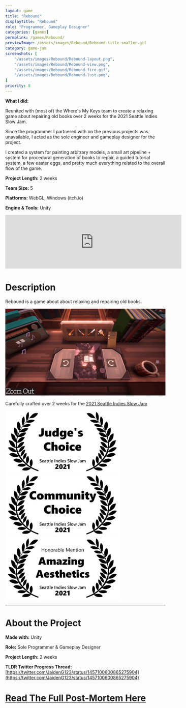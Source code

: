 ```yaml
---
layout: game
title: "Rebound"
displayTitle: "Rebound"
role: "Programmer, Gameplay Designer"
categories: [games]
permalink: /games/Rebound/
previewImage: /assets/images/Rebound/Rebound-title-smaller.gif
category: game-jam
screenshots: [
    "/assets/images/Rebound/Rebound-layout.png",
    "/assets/images/Rebound/Rebound-view.png",
    "/assets/images/Rebound/Rebound-fire.gif",
    "/assets/images/Rebound/Rebound-lust.png",
]
priority: 8 
---
```

**What I did:** 

Reunited with (most of) the Where's My Keys team to create a relaxing game about repairing old books over 2 weeks for the 2021 Seattle Indies Slow Jam.

Since the programmer I partnered with on the previous projects was unavailable, I acted as the sole engineer and gameplay designer for the project.

I created a system for painting arbitrary models, a small art pipeline + system for procedural generation of books to repair, a guided tutorial system, a few easter eggs, and pretty much everything related to the overall flow of the game.


**Project Length:** 2 weeks

**Team Size:** 5

**Platforms:** WebGL, Windows (itch.io)

**Engine & Tools:** Unity
<!--more-->

<div class="itch-container">
<iframe src="https://itch.io/embed/1265597?border_width=2&amp;bg_color=b86f50&amp;fg_color=ffffff" width="554" height="169" frameborder="0"><a href="https://jaideng123.itch.io/rebound">Rebound by Jaiden Gerig, Brandon Garcia, lzklein, bordenary, zruby</a></iframe>
</div>

# Description
Rebound is a game about about relaxing and repairing old books.

![Gif of Gameplay](/assets/images/Rebound/Rebound-cleaning.gif)

Carefully crafted over 2 weeks for the [2021 Seattle Indies Slow Jam](https://itch.io/jam/seattle-indies-slow-jam-2021)

![Winner: Judges Choice](/assets/images/Rebound/judges-choice.png)
![Winner: Community Choice](/assets/images/Rebound/community-choice.png)
![Honorable Mention: Amazing Aesthetics](/assets/images/Rebound/amazing-aesthetics.png)

---
# About the Project
**Made with:** Unity

**Role:** Sole Programmer & Gameplay Designer

**Project Length:** 2 weeks

**TLDR Twitter Progress Thread:** [https://twitter.com/JaidenG123/status/1457100600865275904](https://twitter.com/JaidenG123/status/1457100600865275904)

# [Read The Full Post-Mortem Here](/blog/2022/01/18/ReboundRetro)